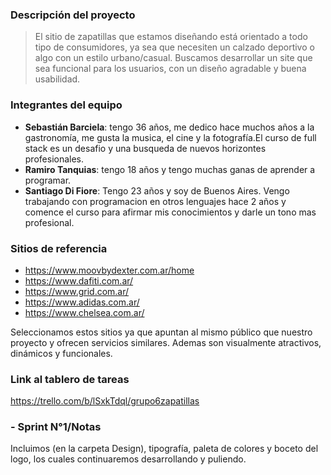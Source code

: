 ### **Descripción del proyecto** 
>El sitio de zapatillas que estamos diseñando está orientado a todo tipo de consumidores, ya sea que necesiten un calzado deportivo o algo con un estilo urbano/casual.
Buscamos desarrollar un site que sea funcional para los usuarios, con un diseño agradable y buena usabilidad.

### **Integrantes del equipo** 

- **Sebastián Barciela**: tengo 36 años, me dedico hace muchos años a la gastronomía, me gusta la musica, el cine y la fotografía.El curso de full stack es un desafio y una busqueda de nuevos horizontes profesionales.
- **Ramiro Tanquias**: tengo 18 años y tengo muchas ganas de aprender a programar.
- **Santiago Di Fiore**: Tengo 23 años y soy de Buenos Aires. Vengo trabajando con programacion en otros lenguajes hace 2 años y comence el curso para afirmar mis conocimientos y darle un tono mas profesional. 

### **Sitios de referencia**

- https://www.moovbydexter.com.ar/home
- https://www.dafiti.com.ar/
- https://www.grid.com.ar/
- https://www.adidas.com.ar/
- https://www.chelsea.com.ar/

Seleccionamos estos sitios ya que apuntan al mismo público que nuestro proyecto y ofrecen servicios similares. Ademas son visualmente atractivos, dinámicos y funcionales.

### **Link al tablero de tareas**
https://trello.com/b/lSxkTdql/grupo6zapatillas

### **- Sprint N°1/Notas**
Incluimos (en la carpeta Design), tipografía, paleta de colores y boceto del logo, los cuales continuaremos desarrollando y puliendo.
